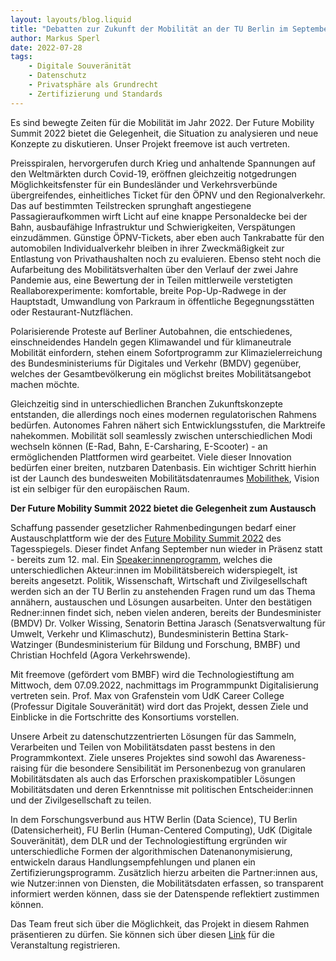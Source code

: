 ```yaml
---
layout: layouts/blog.liquid
title: "Debatten zur Zukunft der Mobilität an der TU Berlin im September"
author: Markus Sperl
date: 2022-07-28
tags: 
    - Digitale Souveränität
    - Datenschutz
    - Privatsphäre als Grundrecht
    - Zertifizierung und Standards
---
```


Es sind bewegte Zeiten für die Mobilität im Jahr 2022. Der Future Mobility Summit 2022 bietet die Gelegenheit, die Situation zu analysieren und neue Konzepte zu diskutieren. Unser Projekt freemove ist auch vertreten.

Preisspiralen, hervorgerufen durch Krieg und anhaltende Spannungen auf den Weltmärkten durch Covid-19, eröffnen gleichzeitig notgedrungen Möglichkeitsfenster für ein Bundesländer und Verkehrsverbünde übergreifendes, einheitliches Ticket für den ÖPNV und den Regionalverkehr. Das auf bestimmten Teilstrecken sprunghaft angestiegene Passagieraufkommen wirft Licht auf eine knappe Personaldecke bei der Bahn, ausbaufähige Infrastruktur und Schwierigkeiten, Verspätungen einzudämmen. Günstige ÖPNV-Tickets, aber eben auch Tankrabatte für den automobilen Individualverkehr bleiben in ihrer Zweckmäßigkeit zur Entlastung von Privathaushalten noch zu evaluieren. Ebenso steht noch die Aufarbeitung des Mobilitätsverhalten über den Verlauf der zwei Jahre Pandemie aus, eine Bewertung der in Teilen mittlerweile verstetigten Reallaborexperimente: komfortable, breite Pop-Up-Radwege in der Hauptstadt, Umwandlung von Parkraum in öffentliche Begegnungsstätten oder Restaurant-Nutzflächen.

Polarisierende Proteste auf Berliner Autobahnen, die entschiedenes, einschneidendes Handeln gegen Klimawandel und für klimaneutrale Mobilität einfordern, stehen einem Sofortprogramm zur Klimazielerreichung des Bundesministeriums für Digitales und Verkehr (BMDV) gegenüber, welches der Gesamtbevölkerung ein möglichst breites Mobilitätsangebot machen möchte.

Gleichzeitig sind in unterschiedlichen Branchen Zukunftskonzepte entstanden, die allerdings noch eines modernen regulatorischen Rahmens bedürfen. Autonomes Fahren nähert sich Entwicklungsstufen, die Marktreife nahekommen. Mobilität soll seamlessly zwischen unterschiedlichen Modi wechseln können (E-Rad, Bahn, E-Carsharing, E-Scooter) - an ermöglichenden Plattformen wird gearbeitet. Viele dieser Innovation bedürfen einer breiten, nutzbaren Datenbasis. Ein wichtiger Schritt hierhin ist der Launch des bundesweiten Mobilitätsdatenraumes [Mobilithek](https://www.mobilithek.info/), Vision ist ein selbiger für den europäischen Raum.

**Der Future Mobility Summit 2022 bietet die Gelegenheit zum Austausch**

Schaffung passender gesetzlicher Rahmenbedingungen bedarf einer Austauschplattform wie der des [Future Mobility Summit 2022](https://www.veranstaltungen.tagesspiegel.de/event/6a817093-ad81-4644-921d-4bcc1576d9e1/summary) des Tagesspiegels. Dieser findet Anfang September nun wieder in Präsenz statt - bereits zum 12. mal. Ein [Speaker:innenprogramm](https://www.veranstaltungen.tagesspiegel.de/event/6a817093-ad81-4644-921d-4bcc1576d9e1/websitePage:a3c52182-42ff-4709-831d-3e175563fe25), welches die unterschiedlichen Akteur:innen im Mobilitätsbereich widerspiegelt, ist bereits angesetzt. Politik, Wissenschaft, Wirtschaft und Zivilgesellschaft werden sich an der TU Berlin zu anstehenden Fragen rund um das Thema annähern, austauschen und Lösungen ausarbeiten. Unter den bestätigen Redner:innen findet sich, neben vielen anderen, bereits der Bundesminister (BMDV) Dr. Volker Wissing, Senatorin Bettina Jarasch (Senatsverwaltung für Umwelt, Verkehr und Klimaschutz), Bundesministerin Bettina Stark-Watzinger (Bundesministerium für Bildung und Forschung, BMBF) und Christian Hochfeld (Agora Verkehrswende).

Mit freemove (gefördert vom BMBF) wird die Technologiestiftung am Mittwoch, dem 07.09.2022, nachmittags im Programmpunkt Digitalisierung vertreten sein. Prof. Max von Grafenstein vom UdK Career College (Professur Digitale Souveränität) wird dort das Projekt, dessen Ziele und Einblicke in die Fortschritte des Konsortiums vorstellen.

Unsere Arbeit zu datenschutzzentrierten Lösungen für das Sammeln, Verarbeiten und Teilen von Mobilitätsdaten passt bestens in den Programmkontext. Ziele unseres Projektes sind sowohl das Awareness-raising für die besondere Sensibilität im Personenbezug von granularen Mobilitätsdaten als auch das Erforschen praxiskompatibler Lösungen Mobilitätsdaten und deren Erkenntnisse mit politischen Entscheider:innen und der Zivilgesellschaft zu teilen.

In dem Forschungsverbund aus HTW Berlin (Data Science), TU Berlin (Datensicherheit), FU Berlin (Human-Centered Computing), UdK (Digitale Souveränität), dem DLR und der Technologiestiftung ergründen wir unterschiedliche Formen der algorithmischen Datenanonymisierung, entwickeln daraus Handlungsempfehlungen und planen ein Zertifizierungsprogramm. Zusätzlich hierzu arbeiten die Partner:innen aus, wie Nutzer:innen von Diensten, die Mobilitätsdaten erfassen, so transparent informiert werden können, dass sie der Datenspende reflektiert zustimmen können.

Das Team freut sich über die Möglichkeit, das Projekt in diesem Rahmen präsentieren zu dürfen. Sie können sich über diesen [Link](https://www.veranstaltungen.tagesspiegel.de/event/6a817093-ad81-4644-921d-4bcc1576d9e1/websitePage:6a97335f-8258-4b19-8bca-0acbc94d2dc1) für die Veranstaltung registrieren.

